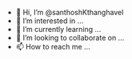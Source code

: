 - 👋 Hi, I’m @santhoshKthanghavel
- 👀 I’m interested in ...
- 🌱 I’m currently learning ...
- 💞️ I’m looking to collaborate on ...
- 📫 How to reach me ...

<!---
santhoshKthanghavel/santhoshKthanghavel is a ✨ special ✨ repository because its `README.md` (this file) appears on your GitHub profile.
You can click the Preview link to take a look at your changes.
--->
